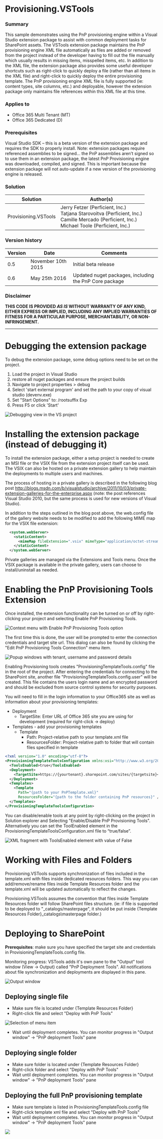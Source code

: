 # Provisioning.VSTools #

### Summary ###
This sample demonstrates using the PnP provisioning engine within a Visual Studio extension package to assist with common deployment tasks for SharePoint assets.  The VSTools extension package maintains the PnP provisioning engine XML file automatically as files are added or removed from the project instead of the developer having to fill out the file manually which usually results in missing items, misspelled items, etc.  In addition to the XML file, the extension package also provides some useful developer shortcuts such as right-click to quickly deploy a file (rather than all items in the XML file) and right-click to quickly deploy the entire provisioning template.  The PnP provisioning engine XML file is fully supported (ie: content types, site columns, etc.) and deployable, however the extension package only maintains file references within this XML file at this time. 

### Applies to ###
-  Office 365 Multi Tenant (MT)
-  Office 365 Dedicated (D)

### Prerequisites ###
Visual Studio SDK – this is a beta version of the extension package and requires the SDK to properly install.
Note: extension packages require referenced assemblies to be signed… the PnP assemblies aren’t signed so to use them in an extension package, the latest PnP Provisioning engine was downloaded, compiled, and signed.  This is important because the extension package will not auto-update if a new version of the provisioning engine is released.

### Solution ###
Solution | Author(s)
---------|----------
Provisioning.VSTools | Jerry Fetzer (Perficient, Inc.) <br>Tatjana Starovoitva (Perficient, Inc.)<br>Camille Mercado (Perficient, Inc.)<br>Michael Toole (Perficient, Inc.)


### Version history ###
Version  | Date | Comments
---------| -----| --------
0.5  | November 10th 2015| Initial beta release
0.6  | May 25th 2016| Updated nuget packages, including the PnP Core package

### Disclaimer ###
**THIS CODE IS PROVIDED *AS IS* WITHOUT WARRANTY OF ANY KIND, EITHER EXPRESS OR IMPLIED, INCLUDING ANY IMPLIED WARRANTIES OF FITNESS FOR A PARTICULAR PURPOSE, MERCHANTABILITY, OR NON-INFRINGEMENT.**


----------
# Debugging the extension package #
To debug the extension package, some debug options need to be set on the project.
1) Load the project in Visual Studio
2) restore all nuget packages and ensure the project builds
3) Navigate to project properties > debug
4) Select 'start external program' and set the path to your copy of visual studio (devenv.exe)
5) Set "Start Options" to: /rootsuffix Exp
6) Press F5 or click 'Start'

![Debugging view in the VS project](readme.images/debugDialog.png)

# Installing the extension package (instead of debugging it) #
To install the extension package, either a setup project is needed to create an MSI file or the VSIX file from the extension project itself can be used.  The VSIX can also be hosted on a private extension gallery to help maintain the deployments to multiple users and machines.

The process of hosting in a private gallery is described in the following blog post http://blogs.msdn.com/b/visualstudio/archive/2011/10/03/private-extension-galleries-for-the-enterprise.aspx (note: the post references Visual Studio 2010, but the same process is used for new versions of Visual Studio).

In addition to the steps outlined in the blog post above, the web.config file of the gallery website needs to be modified to add the following MIME map for the VSIX file extension:
```XML
  <system.webServer>
    <staticContent>
      <mimeMap fileExtension=".vsix" mimeType="application/octet-stream" />
    </staticContent>
  </system.webServer> 
```

Private galleries are managed via the Extensions and Tools menu.  Once the VSIX package is available in the private gallery, users can choose to install/uninstall as needed.

# Enabling the PnP Provisioning Tools Extension #
Once installed, the extension functionality can be turned on or off by right-clicking your project and selecting Enable PnP Provisioning Tools.

![Context menu with Enable PnP Provisioning Tools option](readme.images/enablePnPCommand.png)

The first time this is done, the user will be prompted to enter the connection credentials and target site url.  This dialog can also be found by clicking the "Edit PnP Provisioning Tools Connection" menu item.

![Popup windows with tenant, username and password details](readme.images/connectionDialog.png)

Enabling Provisioning tools creates "ProvisioningTemplateTools.config" file in the root of the project.  After entering the credentials for connecting to the SharePoint site, another file "ProvisioningTemplateTools.config.user" will be created.  This file contains the users login name and an encrypted password and should be excluded from source control systems for security purposes.

You will need to fill in the login information to your Office365 site as well as information about your provisioning templates:

- Deployment
	- TargetSite: Enter URL of Office 365 site you are using for development (required for right-click -> deploy)
- Templates - add your provisioning templates 
	- Template
		- Path: Project-relative path to your template.xml file
		- ResourcesFolder: Project-relative path to folder that will contain files specified in template

```XML
<?xml version="1.0" encoding="utf-8"?>
<ProvisioningTemplateToolsConfiguration xmlns:xsi="http://www.w3.org/2001/XMLSchema-instance" xmlns:xsd="http://www.w3.org/2001/XMLSchema">
  <ToolsEnabled>true</ToolsEnabled>
  <Deployment>
    <TargetSite>https://{yourtenant}.sharepoint.com/sites/{targetsite}</TargetSite>
  </Deployment>
  <Templates>
    <Template
      Path="{path to your PnPTemplate.xml}"
      ResourcesFolder="{path to the folder containing PnP resources}" />
  </Templates>
</ProvisioningTemplateToolsConfiguration>
```

You can disable/enable tools at any point by right-clicking on the project in Solution explorer and Selecting "Enable/Disable PnP Provisioning Tools".
Alternatively you can set the ToolEnabled element in the ProvisioningTemplateToolsConfiguration.xml file to “true/false”.

![XML fragment with ToolsEnabled element with value of False](readme.images/configToolsEnabled.png)




# Working with Files and Folders #

Provisioning.VSTools supports synchronization of files included in the template.xml with files inside dedicated resources folders. This way you can add/remove/rename files inside Template Resources folder and the template.xml will be updated automatically to reflect the changes.

Provisioning.VSTools assumes the convention that files inside Template Resources folder will follow SharePoint files structure. 
(ie: if file is supported to be deployed to "_catalogs/masterpage", it should be put inside {Template Resources Folder}\_catalogs\masterpage folder.)

# Deploying to SharePoint #

**Prerequisites**: make sure you have specified the target site and credentials in ProvisioningTemplateTools.config file.

Monitoring progress: VSTools adds it's own pane to the "Output" tool window (View -> Output) called "PnP Deployment Tools". All notifications about file synchronization and deployments are displayed in this pane.

![Output window](readme.images/outputPane.PNG)

## Deploying single file ##

- Make sure file is located under {Template Resources Folder}
- Right-click file and select "Deploy with PnP Tools"

![Selection of menu item](readme.images/deployWithPnPCommand.png)

- Wait until deployment completes. You can monitor progress in "Output window" -> "PnP deployment Tools" pane

## Deploying single folder ##

- Make sure folder is located under {Template Resources Folder}
- Right-click folder and select "Deploy with PnP Tools"
- Wait until deployment completes. You can monitor progress in "Output window" -> "PnP deployment Tools" pane


## Deploying the full PnP provisioning template ##

- Make sure template is listed in ProvisioningTemplateTools.config file
- Right-click template xml file and select "Deploy with PnP Tools"
- Wait until deployment completes. You can monitor progress in "Output window" -> "PnP deployment Tools" pane

<img src="https://telemetry.sharepointpnp.com/pnp-tools/solutions/Provisioning.VSTools" /> 
